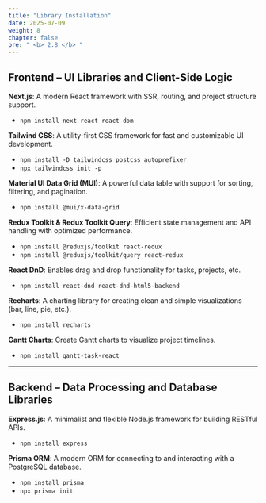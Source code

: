```yaml
---
title: "Library Installation"
date: 2025-07-09
weight: 8
chapter: false
pre: " <b> 2.8 </b> "
---
```


## Frontend – UI Libraries and Client-Side Logic

**Next.js**: A modern React framework with SSR, routing, and project structure support.

- `npm install next react react-dom`

**Tailwind CSS**: A utility-first CSS framework for fast and customizable UI development.

- `npm install -D tailwindcss postcss autoprefixer`
- `npx tailwindcss init -p`

**Material UI Data Grid (MUI)**: A powerful data table with support for sorting, filtering, and pagination.

- `npm install @mui/x-data-grid`

**Redux Toolkit & Redux Toolkit Query**: Efficient state management and API handling with optimized performance.

- `npm install @reduxjs/toolkit react-redux`
- `npm install @reduxjs/toolkit/query react-redux`

**React DnD**: Enables drag and drop functionality for tasks, projects, etc.

- `npm install react-dnd react-dnd-html5-backend`

**Recharts**: A charting library for creating clean and simple visualizations (bar, line, pie, etc.).

- `npm install recharts`

**Gantt Charts**: Create Gantt charts to visualize project timelines.

- `npm install gantt-task-react`

---

## Backend – Data Processing and Database Libraries

**Express.js**: A minimalist and flexible Node.js framework for building RESTful APIs.

- `npm install express`

**Prisma ORM**: A modern ORM for connecting to and interacting with a PostgreSQL database.

- `npm install prisma`
- `npx prisma init`

